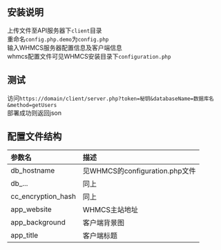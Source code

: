 ## 安装说明  
上传文件至API服务器下`client`目录  
重命名`config.php.demo`为`config.php`  
输入WHMCS服务器配置信息及客户端信息  
whmcs配置文件可见WHMCS安装目录下`configuration.php`
## 测试
访问`https://domain/client/server.php?token=秘钥&databaseName=数据库名&method=getUsers`  
部署成功则返回json
## 配置文件结构
|参数名|描述|
|:-|:-|
|db_hostname|见WHMCS的configuration.php文件|
|db_...|同上|
|cc_encryption_hash|同上|
|app_website|WHMCS主站地址|
|app_background|客户端背景图|
|app_title|客户端标题|